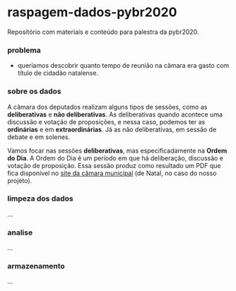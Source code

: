 # raspagem-dados-pybr2020
Repositório com materiais e conteúdo para palestra da pybr2020.

### problema

- queríamos descobrir quanto tempo de reunião na câmara era gasto com título de cidadão natalense.

### sobre os dados

A câmara dos deputados realizam alguns tipos de sessões, como as **deliberativas** e **não deliberativas**. As deliberativas quando acontece uma discussão e votação de proposições, e nessa caso, podemos ter as **ordinárias** e em **extraordinárias**. Já as não deliberativas, em sessão de debate e em solenes.

Vamos focar nas sessões **deliberativas**, mas especificadamente na **Ordem do Dia**. A Ordem do Dia é um período em que há deliberação, discussão e votação de proposição. Essa sessão produz como resultado um PDF que fica disponível no [site da câmara municipal](https://www.cmnat.rn.gov.br/ordens/) (de Natal, no caso do nosso projeto).


### limpeza dos dados
...

### analise
...

### armazenamento
...

